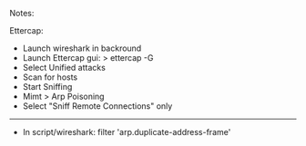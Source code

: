 Notes: 

Ettercap:  
  - Launch wireshark in backround
  - Launch Ettercap gui:
          > ettercap -G   
  - Select Unified attacks
  - Scan for hosts
  - Start Sniffing
  - Mimt > Arp Poisoning 
  - Select "Sniff Remote Connections" only
  --- 
  - In script/wireshark: filter 'arp.duplicate-address-frame'



  



